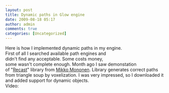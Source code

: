 ```yaml
---
layout: post
title: Dynamic paths in Glow engine
date: 2009-08-18 05:17
author: admin
comments: true
categories: [Uncategorized]
---
```

Here is how I implemented dynamic paths in my engine.<br />First of all I searched available path engines and<br />didn't find any acceptable. Some costs money,<br />some wasn't complete enough. Month ago I saw demonstation<br />of "<a href="http://code.google.com/p/recastnavigation/">Recast</a>" library from <a href="http://digestingduck.blogspot.com/">Mikko Mononen</a>. Library generates correct paths from triangle soup by voxelization. I was very  impressed, so I downloaded it and added support for dynamic  objects.   <br />  Video:<br /><object width="425" height="344"><param name="movie" value="http://www.youtube.com/v/V9yTlJaXJSc&amp;hl=ru&amp;fs=1&amp;"><param name="allowFullScreen" value="true"><param name="allowscriptaccess" value="always"><embed src="http://www.youtube.com/v/V9yTlJaXJSc&amp;hl=ru&amp;fs=1&amp;" type="application/x-shockwave-flash" allowscriptaccess="always" allowfullscreen="true" width="425" height="344"></embed></object>
